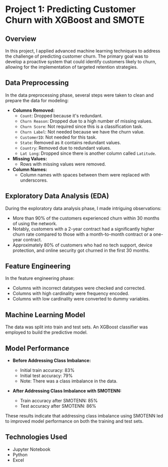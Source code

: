 # Project 1: Predicting Customer Churn with XGBoost and SMOTE

## Overview
In this project, I applied advanced machine learning techniques to address the challenge of predicting customer churn. The primary goal was to develop a proactive system that could identify customers likely to churn, allowing for the implementation of targeted retention strategies.

## Data Preprocessing
In the data preprocessing phase, several steps were taken to clean and prepare the data for modeling:
- **Columns Removed:**
  - `Count`: Dropped because it's redundant.
  - `Churn Reason`: Dropped due to a high number of missing values.
  - `Churn Score`: Not required since this is a classification task.
  - `Churn Label`: Not needed because we have the churn value.
  - `CustomerID`: Not needed for this task.
  - `State`: Removed as it contains redundant values.
  - `Country`: Removed due to redundant values.
  - `Lat Long`: Dropped since there is another column called `Latitude`.
- **Missing Values:**
  - Rows with missing values were removed.
- **Column Names:**
  - Column names with spaces between them were replaced with underscores.
 
## Exploratory Data Analysis (EDA)
During the exploratory data analysis phase, I made intriguing observations:
- More than 90% of the customers experienced churn within 30 months of using the network.
- Notably, customers with a 2-year contract had a significantly higher churn rate compared to those with a month-to-month contract or a one-year contract.
- Approximately 80% of customers who had no tech support, device protection, and online security got churned in the first 30 months.

## Feature Engineering
In the feature engineering phase:
- Columns with incorrect datatypes were checked and corrected.
- Columns with high cardinality were frequency encoded.
- Columns with low cardinality were converted to dummy variables.

## Machine Learning Model
The data was split into train and test sets. An XGBoost classifier was employed to build the predictive model.

## Model Performance
- **Before Addressing Class Imbalance:**
  - Initial train accuracy: 83%
  - Initial test accuracy: 79%
  - Note: There was a class imbalance in the data.

- **After Addressing Class Imbalance with SMOTENN:**
  - Train accuracy after SMOTENN: 85%
  - Test accuracy after SMOTENN: 86%

These results indicate that addressing class imbalance using SMOTENN led to improved model performance on both the training and test sets.

## Technologies Used
- Jupyter Notebook
- Python
- Excel
